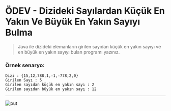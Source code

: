 # ÖDEV - Dizideki Sayılardan Küçük En Yakın Ve Büyük En Yakın Sayıyı Bulma

> Java ile dizideki elemanların girilen sayıdan küçük en yakın sayıyı ve en büyük en yakın sayıyı bulan programı yazınız.
  
### Örnek senaryo:

```
Dizi : {15,12,788,1,-1,-778,2,0}
Girilen Sayı : 5
Girilen sayıdan küçük en yakın sayı : 2
Girilen sayıdan büyük en yakın sayı : 12
```

--------------
![out](https://user-images.githubusercontent.com/35347777/141104263-03a9be9f-5e69-43e8-84fd-1ca78d8c1a0a.gif)


 
